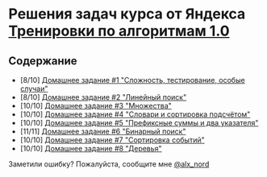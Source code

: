 # Решения задач курса от Яндекса [Тренировки по алгоритмам 1.0](https://yandex.ru/yaintern/algorithm-training_1)

## Содержание

- [8/10] [Домашнее задание #1 "Сложность, тестирование, особые случаи"](hw1/)
- [8/10] [Домашнее задание #2 "Линейный поиск"](hw2/)
- [10/10] [Домашнее задание #3 "Множества"](hw3/)
- [10/10] [Домашнее задание #4 "Словари и сортировка подсчётом"](hw4/)
- [10/10] [Домашнее задание #5 "Префиксные суммы и два указателя"](hw5/)
- [11/11] [Домашнее задание #6 "Бинарный поиск"](hw6/)
- [10/10] [Домашнее задание #7 "Сортировка событий"](hw7/)
- [10/10] [Домашнее задание #8 "Деревья"](hw8/)



Заметили ошибку? Пожалуйста, сообщите мне [@alx_nord](https://t.me/alx_nord)